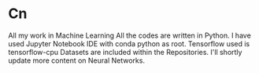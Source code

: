 # Cn
All my work in Machine Learning
All the codes are written in Python.
I have used Jupyter Notebook IDE with conda python as root.
Tensorflow used is tensorflow-cpu
Datasets are included within the Repositories.
I'll shortly update more content on Neural Networks.
